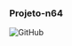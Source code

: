 ### Projeto-n64 

<img alt="GitHub" src="https://img.shields.io/github/license/evecoutinho/projeto-n64?style=for-the-badge">


